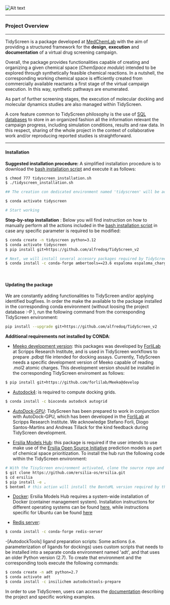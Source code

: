<img title="a title" alt="Alt text" src="./images/tidy_screen_title.png">

---
### **Project Overview** 
---

TidyScreen is a package developed at [MedChemLab](https://unitefa.conicet.unc.edu.ar/linea-investigacion-quimica-medicinal-y-diseno-de-farmacos/) with the aim of providing a structured framework for the **design**, **execution** and **documentation** of a virtual drug screening campaign.

Overall, the package provides functionalities capable of creating and organizing a given chemical space (*ChemSpace module*) intended to be explored through synthetically feasible chemical reactions. In a nutshell, the corresponding working chemical space is efficiently created from commercially available reactants a first stage of the virtual campaign execution. In this way, synthetic pathways are enumerated.

As part of further screening stages, the execution of molecular docking and molecular dynamics studies are also managed within TidyScreen.

A core feature common to TidyScreen philosophy is the use of [SQL databases](https://www.w3schools.com/sql/sql_intro.asp) to store in an organized fashion all the information relevant the campaign progress, including simulation conditions, results and raw data. In this respect, sharing of the whole project in the context of collaborative work and/or reproducing reported studies is straightforward.

---
#### Installation

**Suggested installation procedure:** A simplified installation procedure is to download the [bash installation script](https://github.com/alfredoq/TidyScreen_v2/blob/main/tidyscreen_installation.sh) and execute it as follows:

```bash
$ chmod 777 tidyscreen_installation.sh
$ ./tidyscreen_installation.sh

## The creation con dedicated environment named 'tidyscreen' will be accomplished

$ conda activate tidyscreen

# Start working
```

**Step-by-step installation** : Below you will find instruction on how to manually perform all the actions included in the [bash installation script](https://github.com/alfredoq/TidyScreen_v2/blob/main/tidyscreen_installation.sh) in case any specific parameter is required to be modified:

```bash
$ conda create -n tidyscreen python=3.12 
$ conda activate tidyscreen
$ pip install git+https://github.com/alfredoq/TidyScreen_v2

# Next, we will install several accesory packages required by TidyScreen
$ conda install -c conda-forge ambertools==23.6 espaloma espaloma_charge chemicalite visidata vmd-python

```
&nbsp;

#### Updating the package

We are constantly adding functionalities to TidyScreen and/or applying identified bugfixes. In order the make the available to the package installed in the corresponding conda environment (without loosing the project database :-P ), run the following command from the corresponding TidyScreen environment:

```bash
pip install --upgrade git+https://github.com/alfredoq/TidyScreen_v2
```

**Additional requirements not installed by CONDA**:


- [Meeko development version](https://github.com/forlilab/Meeko@develop ): this packages was developed by [ForliLab](https://forlilab.org/) at Scripps Research Institute, and is used in TidyScreen workflows to prepare .pdbqt file intended for docking assays. Currently, TidyScreen needs a specific development version of Meeko capable of reading .mol2 atomic charges. This development version should be installed in the corresponding TidyScreen enviroment as follows:

```bash
$ pip install git+https://github.com/forlilab/Meeko@develop  
```
- [Autodock4](https://forlilab.org/code/): is required to compute docking grids.
```bash
$ conda install -c bioconda autodock autogrid
```

- [*AutoDock-GPU*](https://github.com/ccsb-scripps/AutoDock-GPU): TidyScreen has been prepared to work in conjunction with AutoDock-GPU, which has been developed in the [ForliLab](https://forlilab.org/) at Scripps Research Institute. We acknowledge Stefano Forli, Diogo Santos-Martins and Andreas Tillack for the kind feedback during TidyScreen development.
&nbsp;

- [Ersilia Models Hub](https://ersilia.gitbook.io/ersilia-book): this package is required if the user intends to use make use of the [Ersilia Open Source Initiative](https://www.ersilia.io/) prediction models as part of chemical space prioritization. To install the hub run the following code within the TidyScreen environment:

```bash
# With the TisyScreen environment activated, clone the source repo and install it:
$ git clone https://github.com/ersilia-os/ersilia.git
$ cd ersilia
$ pip install -e .
$ bentoml # this action will install the BentoML version required by the Ersilia Model Hub
```

- [Docker](https://www.docker.com/products/docker-desktop/): Ersilia Models Hub requires a system-wide installation of Docker (container management system). Installation instructions for different operating systems can be found [here](https://docs.docker.com/desktop/setup/install/linux/), while instructions specific for Ubuntu can be found [here](https://docs.docker.com/desktop/setup/install/linux/ubuntu/)

- [Redis server](https://redis.io/open-source/):

```bash
$ conda install -c conda-forge redis-server
```

-[AutodockTools] ligand preparation scripts: Some actions (i.e. parameterization of ligands for dockings) uses custom scripts that needs to be installed into a separate conda environment named 'adt', and that uses an older Python version (2.7). To create that environment and the corresponding tools execute the following commands:

```bash
$ conda create -n adt python=2.7 
$ conda activate adt
$ conda install -c insilichem autodocktools-prepare
```

In order to use TidyScreen, users can access the [documentation](https://alfredoq.github.io/TidyScreen_v2_docs_new/) describing the project and specific working examples.
